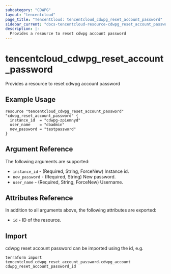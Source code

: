 ```yaml
---
subcategory: "CDWPG"
layout: "tencentcloud"
page_title: "TencentCloud: tencentcloud_cdwpg_reset_account_password"
sidebar_current: "docs-tencentcloud-resource-cdwpg_reset_account_password"
description: |-
  Provides a resource to reset cdwpg account password
---
```


# tencentcloud_cdwpg_reset_account_password

Provides a resource to reset cdwpg account password

## Example Usage

```hcl
resource "tencentcloud_cdwpg_reset_account_password" "cdwpg_reset_account_password" {
  instance_id  = "cdwpg-zpiemnyd"
  user_name    = "dbadmin"
  new_password = "testpassword"
}
```

## Argument Reference

The following arguments are supported:

* `instance_id` - (Required, String, ForceNew) Instance id.
* `new_password` - (Required, String) New password.
* `user_name` - (Required, String, ForceNew) Username.

## Attributes Reference

In addition to all arguments above, the following attributes are exported:

* `id` - ID of the resource.



## Import

cdwpg reset account password can be imported using the id, e.g.

```
terraform import tencentcloud_cdwpg_reset_account_password.cdwpg_account cdwpg_reset_account_password_id
```

